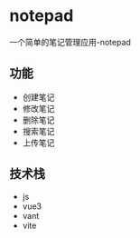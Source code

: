 # notepad
⼀个简单的笔记管理应⽤-notepad

## 功能
- 创建笔记
- 修改笔记
- 删除笔记
- 搜索笔记
- 上传笔记

## 技术栈
- js
- vue3
- vant
- vite